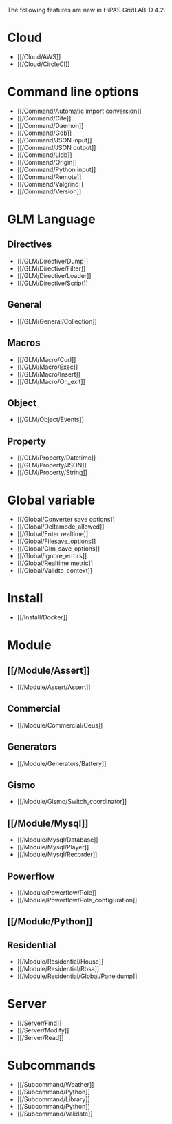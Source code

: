 The following features are new in HiPAS GridLAB-D 4.2.

# Cloud
* [[/Cloud/AWS]]
* [[/Cloud/CircleCI]]

# Command line options
* [[/Command/Automatic import conversion]]
* [[/Command/Cite]]
* [[/Command/Daemon]]
* [[/Command/Gdb]]
* [[/Command/JSON input]]
* [[/Command/JSON output]]
* [[/Command/Lldb]]
* [[/Command/Origin]]
* [[/Command/Python input]]
* [[/Command/Remote]]
* [[/Command/Valgrind]]
* [[/Command/Version]]

# GLM Language
## Directives
* [[/GLM/Directive/Dump]]
* [[/GLM/Directive/Filter]]
* [[/GLM/Directive/Loader]]
* [[/GLM/Directive/Script]]
## General
* [[/GLM/General/Collection]]
## Macros
* [[/GLM/Macro/Curl]]
* [[/GLM/Macro/Exec]]
* [[/GLM/Macro/Insert]]
* [[/GLM/Macro/On_exit]]
## Object
* [[/GLM/Object/Events]]
## Property
* [[/GLM/Property/Datetime]]
* [[/GLM/Property/JSON]]
* [[/GLM/Property/String]]

# Global variable
* [[/Global/Converter save options]]
* [[/Global/Deltamode_allowed]]
* [[/Global/Enter realtime]]
* [[/Global/Filesave_options]]
* [[/Global/Glm_save_options]]
* [[/Global/Ignore_errors]]
* [[/Global/Realtime metric]]
* [[/Global/Validto_context]]

# Install
* [[/Install/Docker]]

# Module
## [[/Module/Assert]]
* [[/Module/Assert/Assert]]
## Commercial
* [[/Module/Commercial/Ceus]]
## Generators
* [[/Module/Generators/Battery]]
## Gismo
* [[/Module/Gismo/Switch_coordinator]]
## [[/Module/Mysql]]
* [[/Module/Mysql/Database]]
* [[/Module/Mysql/Player]]
* [[/Module/Mysql/Recorder]]
## Powerflow
* [[/Module/Powerflow/Pole]]
* [[/Module/Powerflow/Pole_configuration]]
## [[/Module/Python]]
## Residential
* [[/Module/Residential/House]]
* [[/Module/Residential/Rbsa]]
* [[/Module/Residential/Global/Paneldump]]

# Server
* [[/Server/Find]]
* [[/Server/Modify]]
* [[/Server/Read]]

# Subcommands
* [[/Subcommand/Weather]]
* [[/Subcommand/Python]]
* [[/Subcommand/Library]]
* [[/Subcommand/Python]]
* [[/Subcommand/Validate]]
